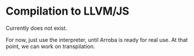 # Compilation to LLVM/JS
Currently does not exist.

For now, just use the interpreter, until Arroba is ready
for real use. At that point, we can work on transpilation.